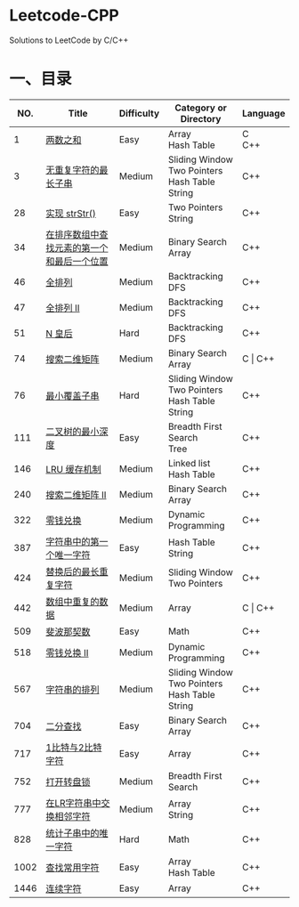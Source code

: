 # Leetcode-CPP
Solutions to LeetCode by C/C++

# 一、目录

| NO.  | Title                                                        | Difficulty | Category or Directory                                     | Language |
| ---- | ------------------------------------------------------------ | ---------- | --------------------------------------------------------- | -------- |
| 1    | [两数之和](https://leetcode-cn.com/problems/two-sum/description/) | Easy       | Array<br/>Hash Table                                      | C<br>C++ |
| 3    | [无重复字符的最长子串](https://leetcode-cn.com/problems/longest-substring-without-repeating-characters/description/) | Medium     | Sliding Window<br/>Two Pointers<br/>Hash Table<br/>String | C++      |
| 28   | [实现 strStr()](https://leetcode-cn.com/problems/implement-strstr/description/) | Easy       | Two Pointers<br/>String                                   | C++      |
| 34   | [在排序数组中查找元素的第一个和最后一个位置](https://leetcode-cn.com/problems/find-first-and-last-position-of-element-in-sorted-array/description/) | Medium     | Binary Search<br/>Array                                   | C++      |
| 46   | [全排列](https://leetcode-cn.com/problems/permutations/description/) | Medium     | Backtracking<br/>DFS                                      | C++      |
| 47   | [全排列 II](https://leetcode-cn.com/problems/permutations-ii/description/) | Medium     | Backtracking<br/>DFS                                      | C++      |
| 51   | [N 皇后](https://leetcode-cn.com/problems/n-queens/description/) | Hard       | Backtracking<br/>DFS                                      | C++      |
| 74   | [搜索二维矩阵](https://leetcode-cn.com/problems/search-a-2d-matrix/description/) | Medium     | Binary Search<br/>Array                                   | C \| C++ |
| 76   | [最小覆盖子串](https://leetcode-cn.com/problems/minimum-window-substring/description/) | Hard       | Sliding Window<br/>Two Pointers<br/>Hash Table<br/>String | C++      |
| 111  | [二叉树的最小深度](https://leetcode-cn.com/problems/minimum-depth-of-binary-tree/description/) | Easy       | Breadth First Search<br/>Tree                             | C++      |
| 146  | [LRU 缓存机制](https://leetcode-cn.com/problems/lru-cache/description/) | Medium     | Linked list<br/>Hash Table                                | C++      |
| 240  | [搜索二维矩阵 II](https://leetcode-cn.com/problems/search-a-2d-matrix-ii/description/) | Medium     | Binary Search<br/>Array                                   | C++      |
| 322  | [零钱兑换](https://leetcode-cn.com/problems/coin-change/description/) | Medium     | Dynamic Programming                                       | C++      |
| 387  | [字符串中的第一个唯一字符](https://leetcode-cn.com/problems/first-unique-character-in-a-string/description/) | Easy       | Hash Table<br/>String                                     | C++      |
| 424  | [替换后的最长重复字符](https://leetcode-cn.com/problems/longest-repeating-character-replacement/description/) | Medium     | Sliding Window<br/>Two Pointers                           | C++      |
| 442  | [数组中重复的数据](https://leetcode-cn.com/problems/find-all-duplicates-in-an-array/description/) | Medium     | Array                                                     | C \| C++ |
| 509  | [斐波那契数](https://leetcode-cn.com/problems/fibonacci-number/description/) | Easy       | Math                                                      | C++      |
| 518  | [零钱兑换 II](https://leetcode-cn.com/problems/coin-change-2/description/) | Medium     | Dynamic Programming                                       | C++      |
| 567  | [字符串的排列](https://leetcode-cn.com/problems/permutation-in-string/description/) | Medium     | Sliding Window<br/>Two Pointers<br/>Hash Table<br/>String | C++      |
| 704  | [二分查找](https://leetcode-cn.com/problems/binary-search/description/) | Easy       | Binary Search<br/>Array                                   | C++      |
| 717  | [1比特与2比特字符](https://leetcode-cn.com/problems/1-bit-and-2-bit-characters/description/) | Easy       | Array                                                     | C++      |
| 752  | [打开转盘锁](https://leetcode-cn.com/problems/open-the-lock/description/) | Medium     | Breadth First Search                                      | C++      |
| 777  | [在LR字符串中交换相邻字符](https://leetcode-cn.com/problems/swap-adjacent-in-lr-string/description/) | Medium     | Array<br/>String                                          | C++      |
| 828  | [统计子串中的唯一字符](https://leetcode-cn.com/problems/count-unique-characters-of-all-substrings-of-a-given-string/description/) | Hard       | Math                                                      | C++      |
| 1002 | [查找常用字符](https://leetcode-cn.com/problems/find-common-characters/description/) | Easy       | Array<br/>Hash Table                                      | C++      |
| 1446 | [连续字符](https://leetcode-cn.com/problems/consecutive-characters/description/) | Easy       | Array                                                     | C++      |

